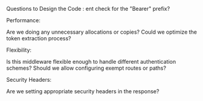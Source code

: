 Questions to Design the Code :
ent check for the "Bearer" prefix?


Performance:

Are we doing any unnecessary allocations or copies?
Could we optimize the token extraction process?


Flexibility:

Is this middleware flexible enough to handle different authentication schemes?
Should we allow configuring exempt routes or paths?


Security Headers:

Are we setting appropriate security headers in the response?